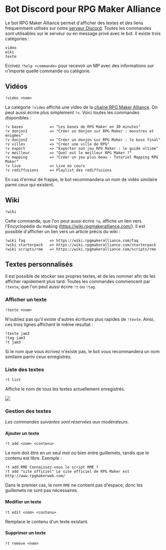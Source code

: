 # Bot Discord pour RPG Maker Alliance

Le bot RPG Maker Alliance permet d'afficher des textes et des liens fréquemment utilisés sur notre [serveur Discord](https://discord.gg/RrBppaj). Toutes les commandes sont utilisables sur le serveur ou en message privé avec le bot. Il existe trois catégories :

```
video
wiki
texte
```

Ecrivez `!help <commande>` pour recevoir un MP avec des informations sur n'importe quelle commande ou catégorie.

## Vidéos

```
!video <nom>
```

La catégorie `!video` affiche une vidéo de la [chaîne RPG Maker Alliance](https://www.youtube.com/c/AurelienVideos). On peut aussi écrire plus simplement `!v`. Voici toutes les commandes disponibles :

```
!v bases            => "Les bases de RPG Maker en 30 minutes"
!v donjon1          => "Créer un donjon sur RPG Maker : monstres et énigmes"
!v donjon2          => "Créer un donjon sur RPG Maker : le boss final"
!v villes           => "Créer une ville de RPG"
!v export           => "Exporter son jeu RPG Maker : le guide ultime"
!v meilleur         => "Quel est le meilleur RPG Maker ?"
!v mapping          => "Créer un jeu plus beau - Tutoriel Mapping RPG Maker"
!v live             => Live en cours
!v rediffusions     => Playlist des rediffusions
```

En cas d'erreur de frappe, le bot recommandera un nom de vidéo similaire parmi ceux qui existent.

## Wiki

```
!wiki
```

Cette commande, que l'on peut aussi écrire `!w`, affiche un lien vers l'Encyclopédie du making (https://wiki.rpgmakeralliance.com/). Il est possible d'afficher un lien vers un article précis du wiki :

```
!wiki faq           => https://wiki.rpgmakeralliance.com/faq
!wiki starterpack   => https://wiki.rpgmakeralliance.com/starterpack
!wiki scripts/rme   => https://wiki.rpgmakeralliance.com/scripts/rme
```

## Textes personnalisés

Il est possible de stocker ses propres textes, et de les nommer afin de les afficher rapidement plus tard. Toutes les commandes commencent par `!texte`, que l'on peut aussi écrire `!t` ou `!tag`.

### Afficher un texte

```
!texte <nom>
```

N'oubliez pas qu'il existe d'autres écritures plus rapides de `!texte`. Ainsi, ces trois lignes affichent le même résultat :

```
!texte jam3
!tag jam3
!t jam3
```

Si le nom que vous écrivez n'existe pas, le bot vous recommandera un nom similaire parmi ceux enregistrés.


### Liste des textes

```
!t list
```

Affiche le nom de tous les textes actuellement enregistrés.

![](https://i.imgur.com/9RBSt11.png)

### Gestion des textes

*Les commandes suivantes sont réservées aux modérateurs.*

#### Ajouter un texte

```
!t add <nom> <contenu>
```

Le nom doit être en un seul mot ou bien entre guillemets, tandis que le contenu est libre. Exemple :

```
!t add RME Connaissez-vous le script RME ?
!t add "site officiel" Le site officiel de RPG Maker est http://www.rpgmakerweb.com/
```

Dans le premier cas, le nom `RME` ne contient pas d'espace, donc les guillemets ne sont pas nécessaires.

#### Modifier un texte

```
!t edit <nom> <contenu>
```

Remplace le contenu d'un texte existant.

#### Supprimer un texte

```
!t remove <nom>
```
